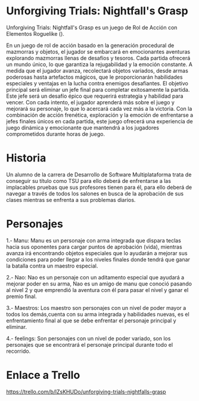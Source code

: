 # Unforgiving Trials: Nightfall's Grasp
Unforgiving Trials: Nightfall's Grasp es un juego de Rol de Acción con Elementos Roguelike ().

En un juego de rol de acción basado en la generación procedural de mazmorras y objetos, el jugador se embarcará en emocionantes aventuras explorando mazmorras llenas de desafíos y tesoros. Cada partida ofrecerá un mundo único, lo que garantiza la rejugabilidad y la emoción constante. A medida que el jugador avanza, recolectará objetos variados, desde armas poderosas hasta artefactos mágicos, que le proporcionarán habilidades especiales y ventajas en la lucha contra enemigos desafiantes.
El objetivo principal será eliminar un jefe final para completar exitosamente la partida. Este jefe será un desafío épico que requerirá estrategia y habilidad para vencer. Con cada intento, el jugador aprenderá más sobre el juego y mejorará su personaje, lo que lo acercará cada vez más a la victoria. Con la combinación de acción frenética, exploración y la emoción de enfrentarse a jefes finales únicos en cada partida, este juego ofrecerá una experiencia de juego dinámica y emocionante que mantendrá a los jugadores comprometidos durante horas de juego.

# Historia
Un alumno de la carrera de Desarrollo de Software Multiplataforma trata de conseguir su título como TSU para ello deberá de enfrentarse a las implacables pruebas que sus profesores tienen para él, para ello deberá de navegar a través de todos los salones en busca de la aprobación de sus clases mientras se enfrenta a sus problemas diarios.


# Personajes
1.- Manu:
Manu es un personaje con arma integrada que dispara teclas hacia sus oponentes para cargar puntos de aprobación (vida), mientras avanza irá encontrando objetos especiales que lo ayudarán a mejorar sus condiciones para poder llegar a los niveles finales donde tendrá que ganar la batalla contra un maestro especial.

2.- Nao: 
Nao es un personaje con un aditamento especial que ayudará a mejorar  poder en su arma, Nao es un amigo de manu que conoció pasando al nivel 2 y que emprendió la aventura con él para pasar el nivel y ganar el premio final. 

3.- Maestros: 
Los maestro son personajes con un nivel de poder mayor a todos los demás,cuenta con su arma integrada y habilidades nuevas, es el enfrentamiento final al que se debe enfrentar el personaje principal y eliminar. 

4.- feelings:
Son personajes con un nivel de poder variado, son los personajes que se encontrará el personaje principal durante todo el recorrido. 

# Enlace a Trello
https://trello.com/b/lZsKHUDo/unforgiving-trials-nightfalls-grasp

